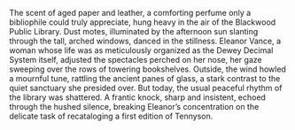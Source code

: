 The scent of aged paper and leather, a comforting perfume only a bibliophile could truly appreciate, hung heavy in the air of the Blackwood Public Library. Dust motes, illuminated by the afternoon sun slanting through the tall, arched windows, danced in the stillness.  Eleanor Vance, a woman whose life was as meticulously organized as the Dewey Decimal System itself, adjusted the spectacles perched on her nose, her gaze sweeping over the rows of towering bookshelves.  Outside, the wind howled a mournful tune, rattling the ancient panes of glass, a stark contrast to the quiet sanctuary she presided over.  But today, the usual peaceful rhythm of the library was shattered. A frantic knock, sharp and insistent, echoed through the hushed silence, breaking Eleanor’s concentration on the delicate task of recataloging a first edition of Tennyson.
